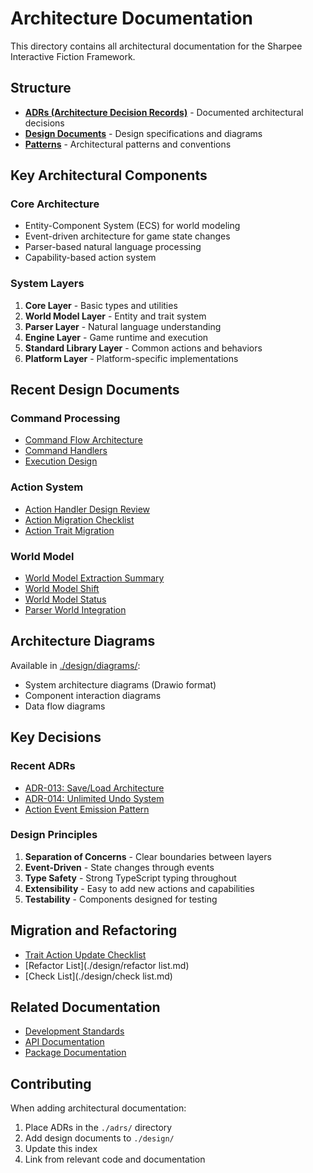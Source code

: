 # Architecture Documentation

This directory contains all architectural documentation for the Sharpee Interactive Fiction Framework.

## Structure

- **[ADRs (Architecture Decision Records)](./adrs/)** - Documented architectural decisions
- **[Design Documents](./design/)** - Design specifications and diagrams
- **[Patterns](./patterns/)** - Architectural patterns and conventions

## Key Architectural Components

### Core Architecture
- Entity-Component System (ECS) for world modeling
- Event-driven architecture for game state changes
- Parser-based natural language processing
- Capability-based action system

### System Layers

1. **Core Layer** - Basic types and utilities
2. **World Model Layer** - Entity and trait system
3. **Parser Layer** - Natural language understanding
4. **Engine Layer** - Game runtime and execution
5. **Standard Library Layer** - Common actions and behaviors
6. **Platform Layer** - Platform-specific implementations

## Recent Design Documents

### Command Processing
- [Command Flow Architecture](./design/command-flow-architecture.md)
- [Command Handlers](./design/command-handlers.md)
- [Execution Design](./design/execution-design.md)

### Action System
- [Action Handler Design Review](./design/action-handler-design-review.md)
- [Action Migration Checklist](./design/action-migration-checklist.md)
- [Action Trait Migration](./design/action-trait-migration.md)

### World Model
- [World Model Extraction Summary](./design/world-model-extraction-summary.md)
- [World Model Shift](./design/world-model-shift.md)
- [World Model Status](./design/world-model-status.md)
- [Parser World Integration](./design/parser-world-integration-complete.md)

## Architecture Diagrams

Available in [./design/diagrams/](./design/diagrams/):
- System architecture diagrams (Drawio format)
- Component interaction diagrams
- Data flow diagrams

## Key Decisions

### Recent ADRs
- [ADR-013: Save/Load Architecture](./adrs/core-systems/adr-013-save-load-architecture.md)
- [ADR-014: Unlimited Undo System](./adrs/core-systems/adr-014-unlimited-undo-system.md)
- [Action Event Emission Pattern](./adrs/adr-00X-action-event-emission-pattern.md)

### Design Principles

1. **Separation of Concerns** - Clear boundaries between layers
2. **Event-Driven** - State changes through events
3. **Type Safety** - Strong TypeScript typing throughout
4. **Extensibility** - Easy to add new actions and capabilities
5. **Testability** - Components designed for testing

## Migration and Refactoring

- [Trait Action Update Checklist](./design/trait-action-update-checklist.md)
- [Refactor List](./design/refactor list.md)
- [Check List](./design/check list.md)

## Related Documentation

- [Development Standards](../development/standards/)
- [API Documentation](../api/)
- [Package Documentation](../packages/)

## Contributing

When adding architectural documentation:
1. Place ADRs in the `./adrs/` directory
2. Add design documents to `./design/`
3. Update this index
4. Link from relevant code and documentation